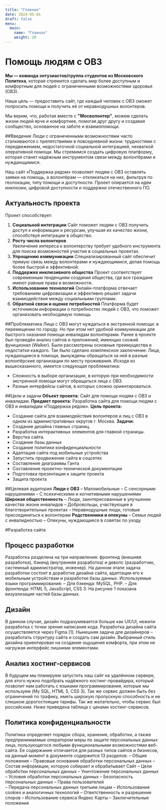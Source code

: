 ```yaml
---
title: "Главная"
date: 2024-05-01
draft: false
menu:
  main:
    name: "Главная"
    weight: 20
---
```


# Помощь людям с ОВЗ

**Мы — команда энтузиастов/группа студентов из Московского Политеха**, которая стремится сделать мир более доступным и комфортным для людей с ограниченными возможностями здоровья (ОВЗ). 

Наша цель — предоставить сайт, где каждый человек с ОВЗ сможет попросить помощи и получить её от неравнодушных волонтеров. 

Мы верим, что, работая вместе с **"Мосволонтер"**, можем сделать жизни людей ярче и комфортнее, помогая друг другу и создавая сообщество, основанное на заботе и взаимопомощи.

##Введение
Люди с ограниченными возможностями часто сталкиваются с препятствиями в повседневной жизни: трудностями с передвижением, недостаточной социальной интеграцией, нехваткой оперативной помощи. Мы стремимся создать цифровую платформу, которая станет надёжным инструментом связи между волонтёрами и нуждающимися.

Наш сайт «Поддержка рядом» позволяет людям с ОВЗ оставлять заявки на помощь, а волонтёрам — откликаться на них, фильтруя по геолокации, типу помощи и доступности. Проект опирается на идеи инклюзии, цифровой доступности и поддержки отечественного ПО.

## Актуальность проекта
Проект способствует:
1.	**Социальной интеграции** 
Сайт поможет людям с ОВЗ получить доступ к информации и ресурсам, улучшая их качество жизни, способствуя интеграции в общество. 
2.	**Росту числа волонтеров** 	
Увеличение интереса к волонтерству требует удобного инструмента для поиска возможностей участия в социальных проектах. 
3.	**Упрощению коммуникации**
Специализированный сайт обеспечит прямую связь между волонтерами и нуждающимися, делая помощь более быстрой и эффективной. 
4.	**Поддержке инклюзивного общества**
Проект соответствует современным тенденциям создания общества, где все граждане имеют равные права и возможности. 
5.	**Использованию технологий**
Онлайн-платформа отвечает требованиям цифровизации и эффективно решает задачи взаимодействия между социальными группами. 
6.	**Обратной связи и оценке потребностей**
Платформа будет источником информации о потребностях людей с ОВЗ, что поможет организовать необходимую помощь

##Проблематика
Лица с ОВЗ могут нуждаться в экстренной помощи: в перемещении по городу. Но при этом нет удобной коммуникации для быстрого оказания помощи инвалидам волонтерами. Ранее в проекте был проведён анализ сайтов и приложений, имеющих схожий функционал (Walker). Были рассмотрены основные преимущества и недостатки каждого. Так было сделано комплексное заключение: Лица, нуждающиеся в помощи, вынуждены обращаться за ней в разные волонтёрские организации по месту проживания.
Исходя из вышесказанного, имеется следующая проблематика:
- Сложность в выборе организации, в которую при необходимости экстренной помощи могут обращаться лица с ОВЗ.
- Разные интерфейсы сайтов, в которых сложно ориентироваться.

##Цели и задачи
**Объект проекта:** Сайт для помощи людям с ОВЗ и инвалидам.
**Предмет проекта:** Разработка сайта для помощи людям с ОВЗ и инвалидам «Поддержка рядом».
**Цель проекта:**
- Создание сайта для взаимодействия волонтеров и лиц с ОВЗ в одном из административных округов г. Москва.
**Задачи:**
- Создание дизайна главных страниц.
- Разработка интерактивных элементов для главной страницы. 
- Верстка сайта.
- Создание базы данных
- Создание политики конфиденциальности
- Адаптация сайта под мобильные устройства
- Запустить продвижение сайта в соцсетях
- Составление диаграммы Ганта
- Составление проектно-технической документации
- Подготовка презентации к защите проекта
- Защита проекта

##Целевая аудитория
**Люди с ОВЗ**
–	Маломобильные 
–	С сенсорными нарушениями
–	С психическими и когнитивными нарушениями
**Широкая общественность**
–	Люди, заинтересованные в улучшении качества жизни инвалидов
–	Добровольцы, участвующие в благотворительных проектах
–	Неравнодушные люди, готовые присоединиться к волонтерам
**Родственники и опекуны**
–	Семьи людей с инвалидностью
–	Опекуны, нуждающиеся в советах по уходу

#Разработка сайта

## Процесс разработки
Разработка разделена на три направления: фронтенд (внешняя разработка), бэкенд (внутренняя разработка) и девопс (разработчик, системный администратор, инженер). На данном этапе задача разработки состоит в доработке дизайна сайта, адаптации его к мобильным устройствам и разработке базы данных.
Используемые языки программирования:
–	Для бэкенда: MySQL, PHP.
–	Для фронтенда: HTML 5, JavaScript, CSS 3.
На рисунке 1 показана визуализация частей базы данных.

## Дизайн
В данном случае, дизайн подразумевается больше как UX/UI, нежели разработка с точки зрения написания кода. Разработка дизайна сайта осуществляется через Figma [1].
 Нынешняя задача для дизайнеров – разработать структуру сайта и создать сам дизайн. 
Выбранный стиль дизайна ориентирован на создание ощущения комфорта, при этом не нагружая интерфейс лишними элементами.

## Анализ хостинг-сервисов
В будущем мы планируем запустить наш сайт на удалённом сервере, для этого нужно подобрать надёжного хостинг-провайдера, который позволит нам работать с языками программирования, которые мы используем (My SQL, HTML 5, CSS 3). Так же сервис должен быть без ограничений по трафику, иметь широкую пропускную способность и не слишком дорогостоящие тарифы. Так же желательно, чтобы сервис был российским. Ниже приведена таблица с ценами хостинг-сервисов.

## Политика конфиденциальности
Политика определяет порядок сбора, хранения, обработки, а также предпринимаемые оператором меры по защите персональных данных лица, пользующегося любыми функциональными возможностями веб-сайта.
Ее содержание отличается для разных типов сайтов и бизнесов, на данный момент в документе содержится 13 разделов:
–	Общие положения
–	Правовые основания обработки персональных данных
–	Состав информации, которую собирает и обрабатывает Сайт
–	Цели обработки персональных данных
–	Уничтожение персональных данных
–	Условия обработки персональных данных
–	Безопасность персональных данных
–	Права пользователей  
–	Передача персональных данных третьим лицам
–	Использование cookies и аналогичных технологий
–	Ответственность и разрешение споров
–	Использование сервиса Яндекс Карты
–	Заключительные положения 
